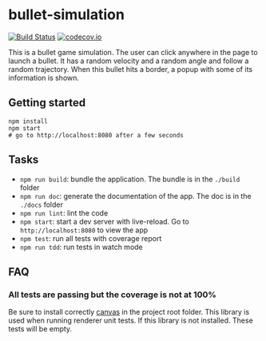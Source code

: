 # bullet-simulation
[![Build Status][travis-badge]][travis-link]
[![codecov.io][codecov-badge]][codecov-link]

This is a bullet game simulation. The user can click anywhere in the page to launch a bullet.
It has a random velocity and a random angle and follow a random trajectory.
When this bullet hits a border, a popup with some of its information is shown.

## Getting started

```
npm install
npm start
# go to http://localhost:8080 after a few seconds
```

## Tasks
* `npm run build`: bundle the application. The bundle is in the `./build` folder
* `npm run doc`: generate the documentation of the app. The doc is in the `./docs` folder
* `npm run lint`: lint the code
* `npm start`: start a dev server with live-reload. Go to `http://localhost:8080` to view the app
* `npm test`: run all tests with coverage report
* `npm run tdd`: run tests in watch mode

## FAQ
### All tests are passing but the coverage is not at 100%
Be sure to install correctly [canvas](https://www.npmjs.com/package/canvas) in the project root folder.
This library is used when running renderer unit tests. If this library is not installed. 
These tests will be empty.

[travis-badge]: https://travis-ci.org/hourliert/bullet-simulation.svg?branch=master
[travis-link]: https://travis-ci.org/hourliert/bullet-simulation
[codecov-badge]: https://codecov.io/github/hourliert/bullet-simulation/coverage.svg?branch=master
[codecov-link]: https://codecov.io/github/hourliert/bullet-simulation?branch=master
